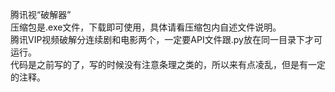 腾讯视“破解器”  
压缩包是.exe文件，下载即可使用，具体请看压缩包内自述文件说明。  
腾讯VIP视频破解分连续剧和电影两个，一定要API文件跟.py放在同一目录下才可运行。  
代码是之前写的了，写的时候没有注意条理之类的，所以来有点凌乱，但是有一定的注释。  
